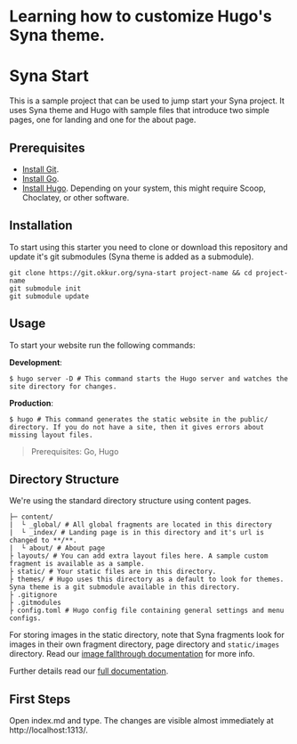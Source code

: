 
# Learning how to customize Hugo's Syna theme. 

# Syna Start

This is a sample project that can be used to jump start your Syna project. It uses Syna theme and Hugo with sample files that introduce two simple pages, one for landing and one for the about page.

## Prerequisites
- [Install Git](https://git-scm.com/downloads).
- [Install Go](https://golang.org/doc/install).
- [Install Hugo](https://gohugo.io/getting-started/installing/). Depending on your system, this might require Scoop, Choclatey, or other software.

## Installation

To start using this starter you need to clone or download this repository and update it's git submodules (Syna theme is added as a submodule).

```
git clone https://git.okkur.org/syna-start project-name && cd project-name
git submodule init
git submodule update
```

## Usage

To start your website run the following commands:

**Development**:
```
$ hugo server -D # This command starts the Hugo server and watches the site directory for changes.
```

**Production**:
```
$ hugo # This command generates the static website in the public/ directory. If you do not have a site, then it gives errors about missing layout files.
```

> Prerequisites: Go, Hugo

## Directory Structure

We're using the standard directory structure using content pages.

```
├─ content/
|  └ _global/ # All global fragments are located in this directory
|  └ _index/ # Landing page is in this directory and it's url is changed to **/**.
|  └ about/ # About page
├ layouts/ # You can add extra layout files here. A sample custom fragment is available as a sample.
├ static/ # Your static files are in this directory.
├ themes/ # Hugo uses this directory as a default to look for themes. Syna theme is a git submodule available in this directory.
├ .gitignore
├ .gitmodules
├ config.toml # Hugo config file containing general settings and menu configs.
```

For storing images in the static directory, note that Syna fragments look for
images in their own fragment directory, page directory and `static/images`
directory. Read our [image fallthrough documentation](https://syna.okkur.org/docs/image-fallthrough/) for more info.

Further details read our [full documentation](https://syna.okkur.org/docs).

## First Steps

Open index.md and type. The changes are visible almost immediately at http://localhost:1313/.
